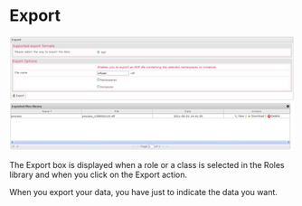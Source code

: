 <!--
parent: 'Manage Roles'
created_at: '2012-04-18 17:03:45'
updated_at: '2013-03-13 14:35:13'
authors:
    - 'Jérôme Bogaerts'
contributors:
    - 'Sophie Doublet'
tags:
    - 'Manage Roles'
-->

Export
======

![](../resources/roles-export.png)

The Export box is displayed when a role or a class is selected in the Roles library and when you click on the Export action.

When you export your data, you have just to indicate the data you want.


